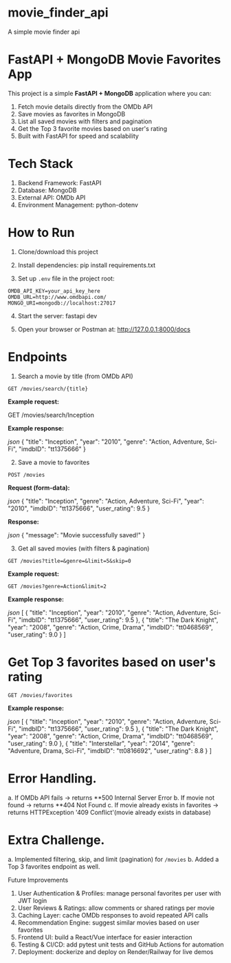 # movie_finder_api
A simple movie finder api


# FastAPI + MongoDB Movie Favorites App

This project is a simple **FastAPI + MongoDB** application where you can:

1. Fetch movie details directly from the OMDb API
2. Save movies as favorites in MongoDB
3. List all saved movies with filters and pagination
4. Get the Top 3 favorite movies based on user's rating
5. Built with FastAPI for speed and scalability

# Tech Stack
1. Backend Framework: FastAPI
2. Database: MongoDB
3. External API: OMDb API
4. Environment Management: python-dotenv



# How to Run

1. Clone/download this project

2. Install dependencies: pip install requirements.txt

3. Set up `.env` file in the project root:

```
OMDB_API_KEY=your_api_key_here
OMDB_URL=http://www.omdbapi.com/
MONGO_URI=mongodb://localhost:27017
```

4. Start the server: fastapi dev

5. Open your browser or Postman at: http://127.0.0.1:8000/docs


# Endpoints

1. Search a movie by title (from OMDb API)

`GET /movies/search/{title}`

**Example request:**

GET /movies/search/Inception

**Example response:**

_json_
{
  "title": "Inception",
  "year": "2010",
  "genre": "Action, Adventure, Sci-Fi",
  "imdbID": "tt1375666"
}

2. Save a movie to favorites

`POST /movies`

**Request (form-data):**

_json_
{
  "title": "Inception",
  "genre": "Action, Adventure, Sci-Fi",
  "year": "2010",
  "imdbID": "tt1375666",
  "user_rating": 9.5
}

**Response:**

_json_
{
  "message": "Movie successfully saved!"
}


3. Get all saved movies (with filters & pagination)

`GET /movies?title=&genre=&limit=5&skip=0`

**Example request:**

`GET /movies?genre=Action&limit=2`

**Example response:**

_json_
[
  {
    "title": "Inception",
    "year": "2010",
    "genre": "Action, Adventure, Sci-Fi",
    "imdbID": "tt1375666",
    "user_rating": 9.5
  },
  {
    "title": "The Dark Knight",
    "year": "2008",
    "genre": "Action, Crime, Drama",
    "imdbID": "tt0468569",
    "user_rating": 9.0
  }
]

# Get Top 3 favorites based on user's rating

`GET /movies/favorites`

**Example response:**

_json_
[
  {
    "title": "Inception",
    "year": "2010",
    "genre": "Action, Adventure, Sci-Fi",
    "imdbID": "tt1375666",
    "user_rating": 9.5
  },
  {
    "title": "The Dark Knight",
    "year": "2008",
    "genre": "Action, Crime, Drama",
    "imdbID": "tt0468569",
    "user_rating": 9.0
 },
  {
    "title": "Interstellar",
    "year": "2014",
    "genre": "Adventure, Drama, Sci-Fi",
    "imdbID": "tt0816692",
    "user_rating": 8.8
  }
]



# Error Handling.
 a. If OMDb API fails → returns **500 Internal Server Error
 b. If movie not found → returns **404 Not Found
 c. If movie already exists in favorites → returns HTTPException '409 Conflict'(movie already exists in database)



# Extra Challenge.
a. Implemented filtering, skip, and limit (pagination) for `/movies`
b. Added a Top 3 favorites endpoint as well.



Future Improvements
1.	User Authentication & Profiles: manage personal favorites per user with JWT login
2.	User Reviews & Ratings:  allow comments or shared ratings per movie
3.	Caching Layer:  cache OMDb responses to avoid repeated API calls
4.	Recommendation Engine:  suggest similar movies based on user favorites
5.	Frontend UI: build a React/Vue interface for easier interaction
6.	Testing & CI/CD: add pytest unit tests and GitHub Actions for automation
7.	Deployment: dockerize and deploy on Render/Railway for live demos


